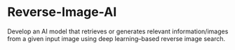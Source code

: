 # Reverse-Image-AI
Develop an AI model that retrieves or generates relevant information/images from a given input image using deep learning–based reverse image search.
